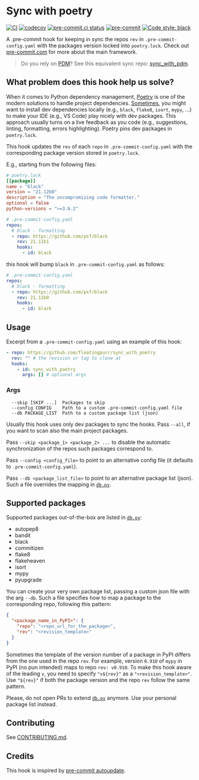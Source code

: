 # Sync with poetry

[![CI](https://github.com/floatingpurr/sync_with_poetry/actions/workflows/ci.yml/badge.svg)](https://github.com/floatingpurr/sync_with_poetry/actions/workflows/ci.yml)
[![codecov](https://codecov.io/gh/floatingpurr/sync_with_poetry/branch/main/graph/badge.svg?token=RNDNWATE25)](https://codecov.io/gh/floatingpurr/sync_with_poetry)
[![pre-commit.ci status](https://results.pre-commit.ci/badge/github/floatingpurr/sync_with_poetry/main.svg)](https://results.pre-commit.ci/latest/github/floatingpurr/sync_with_poetry/main)
[![pre-commit](https://img.shields.io/badge/pre--commit-enabled-brightgreen?logo=pre-commit&logoColor=white)](https://github.com/pre-commit/pre-commit)
[![Code style: black](https://img.shields.io/badge/code%20style-black-000000.svg)](https://github.com/psf/black)

A .pre-commit hook for keeping in sync the repos `rev` in
`.pre-commit-config.yaml` with the packages version locked into `poetry.lock`.
Check out [pre-commit.com](https://pre-commit.com/) for more about the main
framework.

> Do you rely on [PDM](https://github.com/pdm-project/pdm)? See this equivalent
> sync repo: [sync_with_pdm](https://github.com/floatingpurr/sync_with_pdm).

## What problem does this hook help us solve?

When it comes to Python dependency management,
[Poetry](https://python-poetry.org/) is one of the modern solutions to handle
project dependencies. [Sometimes](https://stackoverflow.com/q/70127649/4820341),
you might want to install dev dependencies locally (e.g., `black`, `flake8`,
`isort`, `mypy`, ...) to make your IDE (e.g., VS Code) play nicely with dev
packages. This approach usually turns on a live feedback as you code (e.g.,
suggestions, linting, formatting, errors highlighting). Poetry pins dev packages
in `poetry.lock`.

This hook updates the `rev` of each `repo` in `.pre-commit-config.yaml` with the
corresponding package version stored in `poetry.lock`.

E.g., starting from the following files:

```toml
# poetry.lock
[[package]]
name = "black"
version = "21.12b0"
description = "The uncompromising code formatter."
optional = false
python-versions = ">=3.6.2"
```

```yaml
# .pre-commit-config.yaml
repos:
  # black - formatting
  - repo: https://github.com/psf/black
    rev: 21.11b1
    hooks:
      - id: black
```

this hook will bump `black` in `.pre-commit-config.yaml` as follows:

```yaml
# .pre-commit-config.yaml
repos:
  # black - formatting
  - repo: https://github.com/psf/black
    rev: 21.12b0
    hooks:
      - id: black
```

## Usage

Excerpt from a `.pre-commit-config.yaml` using an example of this hook:

```yaml
- repo: https://github.com/floatingpurr/sync_with_poetry
  rev: "" # the revision or tag to clone at
  hooks:
    - id: sync_with_poetry
      args: [] # optional args
```

### Args

```
  --skip [SKIP ...]  Packages to skip
  --config CONFIG    Path to a custom .pre-commit-config.yaml file
  --db PACKAGE_LIST  Path to a custom package list (json)
```

Usually this hook uses only dev packages to sync the hooks. Pass `--all`, if you
want to scan also the main project packages.

Pass `--skip <package_1> <package_2> ...` to disable the automatic
synchronization of the repos such packages correspond to.

Pass `--config <config_file>` to point to an alternative config file (it
defaults to `.pre-commit-config.yaml`).

Pass `--db <package_list_file>` to point to an alternative package list (json).
Such a file overrides the mapping in [`db.py`](sync_with_poetry/db.py).

## Supported packages

Supported packages out-of-the-box are listed in
[`db.py`](sync_with_poetry/db.py):

- autopep8
- bandit
- black
- commitizen
- flake8
- flakeheaven
- isort
- mypy
- pyupgrade

You can create your very own package list, passing a custom json file with the
arg `--db`. Such a file specifies how to map a package to the corresponding
repo, following this pattern:

```json
{
  "<package_name_in_PyPI>": {
    "repo": "<repo_url_for_the_package>",
    "rev": "<revision_template>"
  }
}
```

Sometimes the template of the version number of a package in PyPI differs from
the one used in the repo `rev`. For example, version `0.910` of `mypy` in PyPI
(no pun intended) maps to repo `rev: v0.910`. To make this hook aware of the
leading `v`, you need to specify `"v${rev}"` as a `"<revision_template>"`. Use
`"${rev}"` if both the package version and the repo `rev` follow the same
pattern.

Please, do not open PRs to extend [`db.py`](sync_with_poetry/db.py) anymore. Use
your personal package list instead.

## Contributing

See [CONTRIBUTING.md](.github/CONTRIBUTING.md).

## Credits

This hook is inspired by
[pre-commit autoupdate](https://pre-commit.com/index.html#pre-commit-autoupdate).
